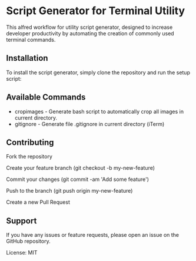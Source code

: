 # Script Generator for Terminal Utility

This alfred workflow for utility script generator, designed to increase developer productivity by automating the creation of commonly used terminal commands.

## Installation

To install the script generator, simply clone the repository and run the setup script:

## Available Commands

* cropimages - Generate bash script to automatically crop all images in current directory.
* gitignore - Generate file .gitignore in current directory (iTerm)

## Contributing

Fork the repository

Create your feature branch (git checkout -b my-new-feature)

Commit your changes (git commit -am 'Add some feature')

Push to the branch (git push origin my-new-feature)

Create a new Pull Request

## Support

If you have any issues or feature requests, please open an issue on the GitHub repository.

License: MIT

